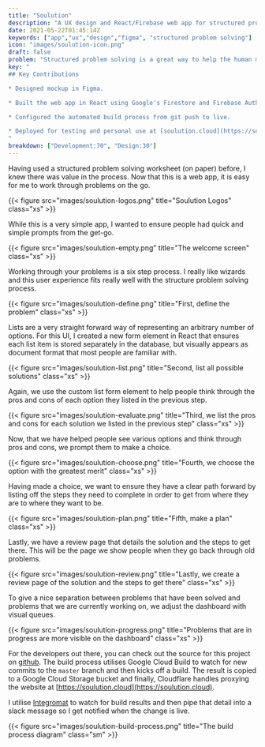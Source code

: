```yaml
---
title: "Soulution"
description: "A UX design and React/Firebase web app for structured problem solving"
date: 2021-05-22T01:45:14Z
keywords: ["app","ux","design","figma", "structured problem solving"]
icon: "images/soulution-icon.png"
draft: false
problem: "Structured problem solving is a great way to help the human mind find solutions for seemingly difficult problems. However, there currently isn't a website or app that makes this easy to do on the go."
key: "
## Key Contributions

* Designed mockup in Figma.

* Built the web app in React using Google's Firestore and Firebase Auth.

* Configured the automated build process from git push to live.

* Deployed for testing and personal use at [soulution.cloud](https://soulution.cloud)
"
breakdown: ["Development:70", "Design:30"]
---
```


Having used a structured problem solving worksheet (on paper) before, I knew there was value in the process. Now that this is a web app, it is easy for me to work through problems on the go.

{{< figure src="images/soulution-logos.png" title="Soulution Logos" class="xs" >}}

While this is a very simple app, I wanted to ensure people had quick and simple prompts from the get-go.

{{< figure src="images/soulution-empty.png" title="The welcome screen" class="xs" >}}

Working through your problems is a six step process. I really like wizards and this user experience fits really well with the structure problem solving process.

{{< figure src="images/soulution-define.png" title="First, define the problem" class="xs" >}}

Lists are a very straight forward way of representing an arbitrary number of options. For this UI, I created a new form element in React that ensures each list item is stored separately in the database, but visually appears as document format that most people are familiar with.

{{< figure src="images/soulution-list.png" title="Second, list all possible solutions" class="xs" >}}

Again, we use the custom list form element to help people think through the pros and cons of each option they listed in the previous step.

{{< figure src="images/soulution-evaluate.png" title="Third, we list the pros and cons for each solution we listed in the previous step" class="xs" >}}

Now, that we have helped people see various options and think through pros and cons, we prompt them to make a choice.

{{< figure src="images/soulution-choose.png" title="Fourth, we choose the option with the greatest merit" class="xs" >}}

Having made a choice, we want to ensure they have a clear path forward by listing off the steps they need to complete in order to get from where they are to where they want to be.

{{< figure src="images/soulution-plan.png" title="Fifth, make a plan" class="xs" >}}

Lastly, we have a review page that details the solution and the steps to get there. This will be the page we show people when they go back through old problems.

{{< figure src="images/soulution-review.png" title="Lastly, we create a review page of the solution and the steps to get there" class="xs" >}}

To give a nice separation between problems that have been solved and problems that we are currently working on, we adjust the dashboard with visual queues.

{{< figure src="images/soulution-progress.png" title="Problems that are in progress are more visible on the dashboard" class="xs" >}}

For the developers out there, you can check out the source for this project on [github](https://github.com/ejangi/soulution). The build process utilises Google Cloud Build to watch for new commits to the `master` branch and then kicks off a build. The result is copied to a Google Cloud Storage bucket and finally, Cloudflare handles proxying the website at [https://soulution.cloud](https://soulution.cloud).

I utilise [Integromat](https://www.integromat.com/en) to watch for build results and then pipe that detail into a slack message so I get notified when the change is live.

{{< figure src="images/soulution-build-process.png" title="The build process diagram" class="sm" >}}